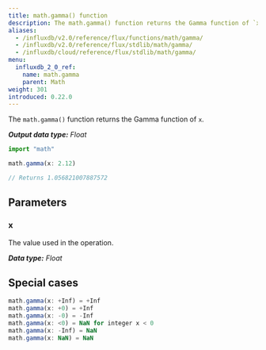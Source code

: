 ```yaml
---
title: math.gamma() function
description: The math.gamma() function returns the Gamma function of `x`.
aliases:
  - /influxdb/v2.0/reference/flux/functions/math/gamma/
  - /influxdb/v2.0/reference/flux/stdlib/math/gamma/
  - /influxdb/cloud/reference/flux/stdlib/math/gamma/
menu:
  influxdb_2_0_ref:
    name: math.gamma
    parent: Math
weight: 301
introduced: 0.22.0
---
```


The `math.gamma()` function returns the Gamma function of `x`.

_**Output data type:** Float_

```js
import "math"

math.gamma(x: 2.12)

// Returns 1.056821007887572
```

## Parameters

### x
The value used in the operation.

_**Data type:** Float_

## Special cases
```js
math.gamma(x: +Inf) = +Inf
math.gamma(x: +0) = +Inf
math.gamma(x: -0) = -Inf
math.gamma(x: <0) = NaN for integer x < 0
math.gamma(x: -Inf) = NaN
math.gamma(x: NaN) = NaN
```
